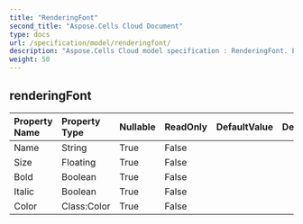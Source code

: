 ```yaml
---
title: "RenderingFont"
second_title: "Aspose.Cells Cloud Document"
type: docs
url: /specification/model/renderingfont/
description: "Aspose.Cells Cloud model specification : RenderingFont. Effortlessly handle Excel and other spreadsheet documents with features like opening, generating, editing, splitting, merging, comparing, and converting."
weight: 50
---
```


## **renderingFont**

 

| Property Name | Property Type | Nullable |  ReadOnly | DefaultValue | Description | 
| :- | :- | :- |:- |  :- | :- |
| Name | String | True |  False |  |  |  
| Size | Floating | True |  False |  |  |  
| Bold | Boolean | True |  False |  |  |  
| Italic | Boolean | True |  False |  |  |  
| Color | Class:Color | True |  False |  |  |  

